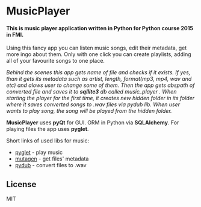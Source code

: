 # MusicPlayer

#### This is music player application written in Python for Python course 2015 in FMI.

Using this fancy app you can listen music songs, edit their metadata, get more ingo about them. Only with one click you can create playlists, adding all of your favourite songs to one place.

*Behind the scenes this app gets name of file and checks if it exists. If yes, than it gets
 its metadata such as artist, length, format(mp3, mp4, wav and etc) and alows user to change some of them. Then the app gets abspath of converted file and saves it to **sqllite3** db called music_player
. When starting the player for the first time, it creates new hidden folder in its folder where it saves converted songs to .wav files via pydub lib.
When user wants to play song, the song will be played from the hidden folder.*


**MusicPlayer** uses **pyQt** for GUI. ORM in Python via **SQLAlchemy**. For playing files the app uses **pyglet**.

Short links of used libs for music:
 - [pyglet] - play music
 - [mutagen] - get files' metadata
 - [pydub] - convert files to .wav
 

License
----

MIT

[mutagen]:https://mutagen.readthedocs.org/en/latest/tutorial.html
[pyglet]:https://pyglet.readthedocs.org/en/pyglet-1.2-maintenance/programming_guide/quickstart.html#mp3
[pydub]:http://pydub.com/